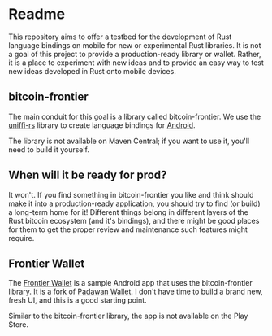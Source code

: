 # Readme
This repository aims to offer a testbed for the development of Rust language bindings on mobile for new or experimental Rust libraries. It is not a goal of this project to provide a production-ready library or wallet. Rather, it is a place to experiment with new ideas and to provide an easy way to test new ideas developed in Rust onto mobile devices.

## bitcoin-frontier
The main conduit for this goal is a library called bitcoin-frontier. We use the [uniffi-rs](https://github.com/mozilla/uniffi-rs) library to create language bindings for [Android](./bitcoin-frontier-android).

The library is not available on Maven Central; if you want to use it, you'll need to build it yourself.

## When will it be ready for prod?
It won't. If you find something in bitcoin-frontier you like and think should make it into a production-ready application, you should try to find (or build) a long-term home for it! Different things belong in different layers of the Rust bitcoin ecosystem (and it's bindings), and there might be good places for them to get the proper review and maintenance such features might require.

## Frontier Wallet
The [Frontier Wallet](./frontier-app) is a sample Android app that uses the bitcoin-frontier library. It is a fork of [Padawan Wallet](https://github.com/thunderbiscuit/padawan-wallet). I don't have time to build a brand new, fresh UI, and this is a good starting point.

Similar to the bitcoin-frontier library, the app is not available on the Play Store.
